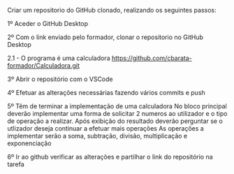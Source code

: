 Criar um repositorio do GitHub clonado, realizando os seguintes passos:

1º Aceder o GitHub Desktop

2º Com o link enviado pelo formador, clonar o repositorio no GitHub Desktop

2.1 - O programa é uma calculadora https://github.com/cbarata-formador/Calculadora.git

3º Abrir o repositório com o VSCode

4º Efetuar as alterações necessárias fazendo vários commits e push

5º Têm de terminar a implementação de uma calculadora
No bloco principal deverão implementar uma forma de solicitar 2 numeros ao utilizador e o tipo de operação a realizar.
Após exibição do resultado deverão perguntar se o utlizador deseja continuar a efetuar mais operações
As operações a implementar serão a soma, subtração, divisão, multiplicação e exponenciação
 
6º Ir ao github verificar as alterações e partilhar o link do repositório na tarefa
